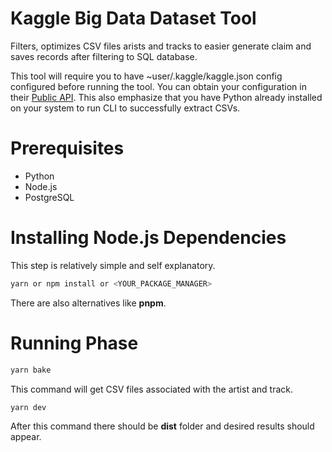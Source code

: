 # Kaggle Big Data Dataset Tool
Filters, optimizes CSV files arists and tracks to easier generate claim and saves records after filtering to SQL database.

This tool will require you to have ~user/.kaggle/kaggle.json config configured before running the tool. You can obtain your configuration in their  [Public API](https://www.kaggle.com/docs/api). This also emphasize that you have Python already installed on your system to run CLI to successfully extract CSVs.

# Prerequisites
 - Python
 - Node.js
 - PostgreSQL

# Installing Node.js Dependencies
This step is relatively simple and self explanatory.
```bash
yarn or npm install or <YOUR_PACKAGE_MANAGER>
```
There are also alternatives like **pnpm**.

# Running Phase
```bash
yarn bake
```
This command will get CSV files associated with the artist and track.

```bash
yarn dev
```
After this command there should be **dist** folder and desired results should appear.
